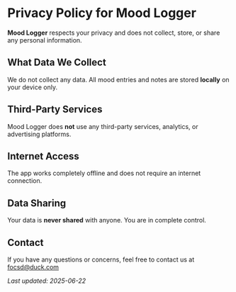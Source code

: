 # Privacy Policy for Mood Logger

**Mood Logger** respects your privacy and does not collect, store, or share any personal information.

## What Data We Collect
We do not collect any data. All mood entries and notes are stored **locally** on your device only.

## Third-Party Services
Mood Logger does **not** use any third-party services, analytics, or advertising platforms.

## Internet Access
The app works completely offline and does not require an internet connection.

## Data Sharing
Your data is **never shared** with anyone. You are in complete control.

## Contact
If you have any questions or concerns, feel free to contact us at focsd@duck.com

_Last updated: 2025-06-22_
